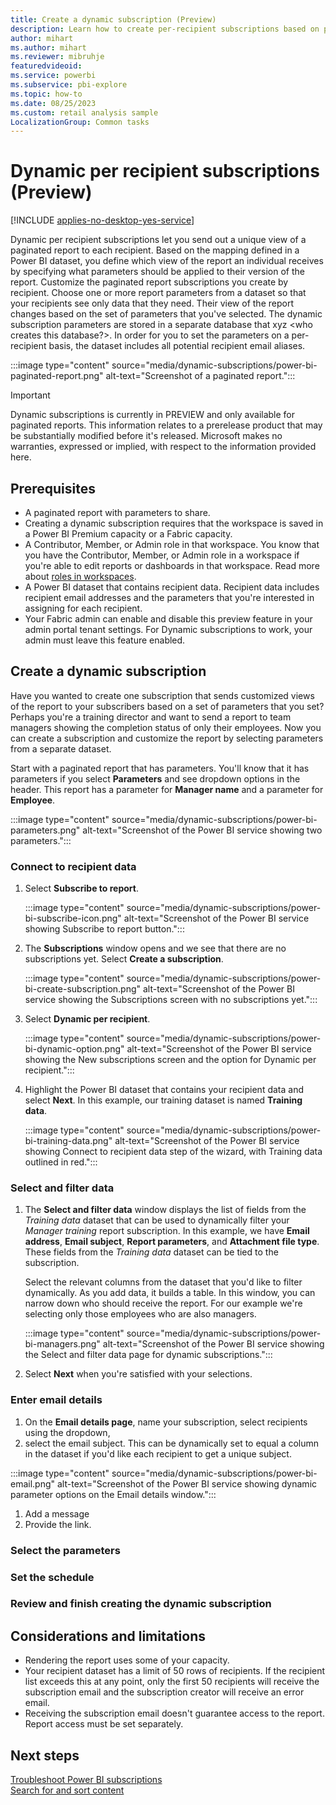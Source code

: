 ```yaml
---
title: Create a dynamic subscription (Preview)
description: Learn how to create per-recipient subscriptions based on parameters that you select.
author: mihart
ms.author: mihart
ms.reviewer: mibruhje
featuredvideoid: 
ms.service: powerbi
ms.subservice: pbi-explore
ms.topic: how-to
ms.date: 08/25/2023
ms.custom: retail analysis sample
LocalizationGroup: Common tasks
---
```


# Dynamic per recipient subscriptions (Preview)

[!INCLUDE [applies-no-desktop-yes-service](../includes/applies-no-desktop-yes-service.md)]

Dynamic per recipient subscriptions let you send out a unique view of a paginated report to each recipient. Based on the mapping defined in a Power BI dataset, you define which view of the report an individual receives by specifying what parameters should be applied to their version of the report. 
Customize the paginated report subscriptions you create by recipient. Choose one or more report parameters from a dataset so that your recipients see only data that they need. Their view of the report changes based on the set of parameters that you've selected. The dynamic subscription parameters are stored in a separate database that xyz <who creates this database?>. In order for you to set the parameters on a per-recipient basis, the dataset includes all potential recipient email aliases.

:::image type="content" source="media/dynamic-subscriptions/power-bi-paginated-report.png" alt-text="Screenshot of a paginated report.":::

> [!IMPORTANT]
> Dynamic subscriptions is currently in PREVIEW and only available for paginated reports.
> This information relates to a prerelease product that may be substantially modified before it's released. Microsoft makes no warranties, expressed or implied, with respect to the information provided here.



## Prerequisites
- A paginated report with parameters to share.
- Creating a dynamic subscription requires that the workspace is saved in a Power BI Premium capacity or a Fabric capacity. 
- A Contributor, Member, or Admin role in that workspace. You know that you have the Contributor, Member, or Admin role in a workspace if you're able to edit reports or dashboards in that workspace. Read more about [roles in workspaces](service-roles-new-workspaces).
- A Power BI dataset that contains recipient data. Recipient data includes recipient email addresses and the parameters that you're interested in assigning for each recipient. 
- Your Fabric admin can enable and disable this preview feature in your admin portal tenant settings. For Dynamic subscriptions to work, your admin must leave this feature enabled.  

## Create a dynamic subscription



Have you wanted to create one subscription that sends customized views of the report to your subscribers based on a set of parameters that you set?  Perhaps you're a training director and want to send a report to team managers showing the completion status of only their employees.  Now you can create a subscription and customize the report by selecting parameters from a separate dataset. 

Start with a paginated report that has parameters. You'll know that it has parameters if you select **Parameters** and see dropdown options in the header.  This report has a parameter for **Manager name** and a parameter for **Employee**. 

:::image type="content" source="media/dynamic-subscriptions/power-bi-parameters.png" alt-text="Screenshot of the Power BI service showing two parameters.":::

### Connect to recipient data

1. Select **Subscribe to report**.

    :::image type="content" source="media/dynamic-subscriptions/power-bi-subscribe-icon.png" alt-text="Screenshot of the Power BI service showing Subscribe to report button.":::    


1. The **Subscriptions** window opens and we see that there are no subscriptions yet. Select **Create a subscription**.

    :::image type="content" source="media/dynamic-subscriptions/power-bi-create-subscription.png" alt-text="Screenshot of the Power BI service showing the Subscriptions screen with no subscriptions yet.":::

1. Select **Dynamic per recipient**.

    :::image type="content" source="media/dynamic-subscriptions/power-bi-dynamic-option.png" alt-text="Screenshot of the Power BI service showing the New subscriptions screen and the option for Dynamic per recipient.":::

1. Highlight the Power BI dataset that contains your recipient data and select **Next**. In this example, our training dataset is named **Training data**. 

    :::image type="content" source="media/dynamic-subscriptions/power-bi-training-data.png" alt-text="Screenshot of the Power BI service showing Connect to recipient data step of the wizard, with Training data outlined in red.":::

### Select and filter data

1. The **Select and filter data** window displays the list of fields from the *Training data* dataset that can be used to dynamically filter your *Manager training* report subscription. In this example, we have **Email address**, **Email subject**, **Report parameters**, and **Attachment file type**. These fields from the *Training data* dataset can be tied to the subscription. 

    Select the relevant columns from the dataset that you'd like to filter dynamically. As you add data, it builds a table. In this window, you can narrow down who should receive the report. For our example we're selecting only those employees who are also managers. 

    :::image type="content" source="media/dynamic-subscriptions/power-bi-managers.png" alt-text="Screenshot of the Power BI service showing the Select and filter data page for dynamic subscriptions.":::

1. Select **Next** when you're satisfied with your selections.

### Enter email details

1. On the **Email details page**, name your subscription, select recipients using the dropdown, 
1. select the email subject. This can be dynamically set to equal a column in the dataset if you'd like each recipient to get a unique subject.

 :::image type="content" source="media/dynamic-subscriptions/power-bi-email.png" alt-text="Screenshot of the Power BI service showing dynamic parameter options on the Email details window.":::

1. Add a message
1. Provide the link.

### Select the parameters


### Set the schedule


### Review and finish creating the dynamic subscription




## Considerations and limitations
- Rendering the report uses some of your capacity. 
- Your recipient dataset has a limit of 50 rows of recipients. If the recipient list exceeds this at any point, only the first 50 recipients will receive the subscription email and the subscription creator will receive an error email. 
- Receiving the subscription email doesn't guarantee access to the report.  Report access must be set separately.

## Next steps

[Troubleshoot Power BI subscriptions](service-troubleshoot-subscribe.yml)   
[Search for and sort content](../consumer/end-user-search-sort.md)
